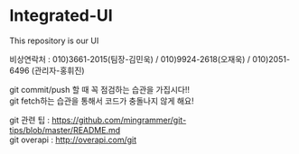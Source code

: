 # Integrated-UI
This repository is our UI

비상연락처 : 010)3661-2015(팀장-김민욱) / 010)9924-2618(오재욱) / 010)2051-6496 (관리자-홍휘진)                   

git commit/push 할 때 꼭 점검하는 습관을 가집시다!!                                   
git fetch하는 습관을 통해서 코드가 충돌나지 않게 해요!                                         

git 관련 팁 : https://github.com/mingrammer/git-tips/blob/master/README.md                                                   
git overapi : http://overapi.com/git
